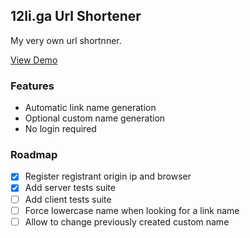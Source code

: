 ## 12li.ga Url Shortener

My very own url shortnner.

[View Demo](https://12li.ga)

### Features

* Automatic link name generation
* Optional custom name generation
* No login required

### Roadmap

* [x] Register registrant origin ip and browser
* [x] Add server tests suite 
* [ ] Add client tests suite 
* [ ] Force lowercase name when looking for a link name
* [ ] Allow to change previously created custom name
